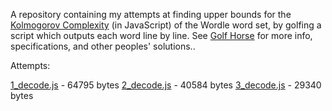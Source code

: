 A repository containing my attempts at finding upper bounds for the [Kolmogorov Complexity](https://en.wikipedia.org/wiki/Kolmogorov_complexity) (in JavaScript) of the Wordle word set, by golfing a script which outputs each word line by line.
See [Golf Horse](http://golf.horse/wordle/) for more info, specifications, and other peoples' solutions..

Attempts:

[1_decode.js](https://github.com/Reinhardt-C/wordlegolf/blob/main/1_decode.js) - 64795 bytes
[2_decode.js](https://github.com/Reinhardt-C/wordlegolf/blob/main/2_decode.js) - 40584 bytes
[3_decode.js](https://github.com/Reinhardt-C/wordlegolf/blob/main/3_decode.js) - 29340 bytes